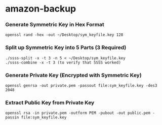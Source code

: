 # amazon-backup

### Generate Symmetric Key in Hex Format
```
openssl rand -hex -out ~/Desktop/sym_keyfile.key 128
```

### Split up Symmetric Key into 5 Parts (3 Required)
```
./ssss-split -x -t 3 -n 5 < ~/Desktop/sym_keyfile.key
./ssss-combine -x -t 3 (to verify that SSSS worked)
```

### Generate Private Key (Encrypted with Symmetric Key)
```
openssl genrsa -out private.pem -passout file:sym_keyfile.key -des3 2048
```

### Extract Public Key from Private Key
```
openssl rsa -in private.pem -outform PEM -pubout -out public.pem -passin file:sym_keyfile.key
```

